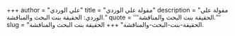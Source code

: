 +++
author = "علي الوردي"
title = "مقولة علي الوردي"
description = "مقولة علي الوردي: الحقيقة بنت البحث والمناقشة."
quote = '''الحقيقة بنت البحث والمناقشة.'''
slug = "الحقيقة-بنت-البحث-والمناقشة"
+++
الحقيقة بنت البحث والمناقشة.
